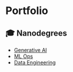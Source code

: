 # Portfolio

## 🎓 Nanodegrees
- [Generative AI](#-generative-ai)
- [ML Ops](#-ml-ops)
- [Data Engineering](#-data-engineering)
